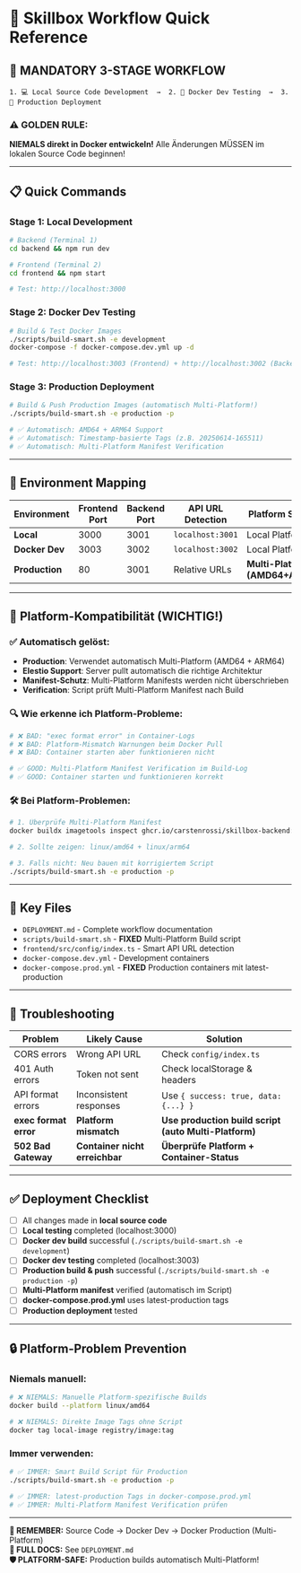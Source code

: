 # 🚀 Skillbox Workflow Quick Reference

## 🎯 **MANDATORY 3-STAGE WORKFLOW**

```
1. 💻 Local Source Code Development  →  2. 🐳 Docker Dev Testing  →  3. 🚀 Production Deployment
```

### ⚠️ **GOLDEN RULE:**
**NIEMALS direkt in Docker entwickeln!** Alle Änderungen MÜSSEN im lokalen Source Code beginnen!

---

## 📋 **Quick Commands**

### Stage 1: Local Development
```bash
# Backend (Terminal 1)
cd backend && npm run dev

# Frontend (Terminal 2) 
cd frontend && npm start

# Test: http://localhost:3000
```

### Stage 2: Docker Dev Testing
```bash
# Build & Test Docker Images
./scripts/build-smart.sh -e development
docker-compose -f docker-compose.dev.yml up -d

# Test: http://localhost:3003 (Frontend) + http://localhost:3002 (Backend)
```

### Stage 3: Production Deployment
```bash
# Build & Push Production Images (automatisch Multi-Platform!)
./scripts/build-smart.sh -e production -p

# ✅ Automatisch: AMD64 + ARM64 Support
# ✅ Automatisch: Timestamp-basierte Tags (z.B. 20250614-165511)
# ✅ Automatisch: Multi-Platform Manifest Verification
```

---

## 🔧 **Environment Mapping**

| Environment | Frontend Port | Backend Port | API URL Detection | Platform Support |
|-------------|---------------|--------------|-------------------|------------------|
| **Local**   | 3000          | 3001         | `localhost:3001`  | Local Platform   |
| **Docker Dev** | 3003      | 3002         | `localhost:3002`  | Local Platform   |
| **Production** | 80        | 3001         | Relative URLs     | **Multi-Platform (AMD64+ARM64)** |

---

## 🚨 **Platform-Kompatibilität (WICHTIG!)**

### ✅ **Automatisch gelöst:**
- **Production**: Verwendet automatisch Multi-Platform (AMD64 + ARM64)
- **Elestio Support**: Server pullt automatisch die richtige Architektur  
- **Manifest-Schutz**: Multi-Platform Manifests werden nicht überschrieben
- **Verification**: Script prüft Multi-Platform Manifest nach Build

### 🔍 **Wie erkenne ich Platform-Probleme:**
```bash
# ❌ BAD: "exec format error" in Container-Logs
# ❌ BAD: Platform-Mismatch Warnungen beim Docker Pull
# ❌ BAD: Container starten aber funktionieren nicht

# ✅ GOOD: Multi-Platform Manifest Verification im Build-Log
# ✅ GOOD: Container starten und funktionieren korrekt
```

### 🛠️ **Bei Platform-Problemen:**
```bash
# 1. Überprüfe Multi-Platform Manifest
docker buildx imagetools inspect ghcr.io/carstenrossi/skillbox-backend:latest-production

# 2. Sollte zeigen: linux/amd64 + linux/arm64

# 3. Falls nicht: Neu bauen mit korrigiertem Script
./scripts/build-smart.sh -e production -p
```

---

## 📁 **Key Files**

- `DEPLOYMENT.md` - Complete workflow documentation
- `scripts/build-smart.sh` - **FIXED** Multi-Platform Build script
- `frontend/src/config/index.ts` - Smart API URL detection
- `docker-compose.dev.yml` - Development containers
- `docker-compose.prod.yml` - **FIXED** Production containers mit latest-production

---

## 🚨 **Troubleshooting**

| Problem | Likely Cause | Solution |
|---------|--------------|----------|
| CORS errors | Wrong API URL | Check `config/index.ts` |
| 401 Auth errors | Token not sent | Check localStorage & headers |
| API format errors | Inconsistent responses | Use `{ success: true, data: {...} }` |
| **exec format error** | **Platform mismatch** | **Use production build script (auto Multi-Platform)** |
| **502 Bad Gateway** | **Container nicht erreichbar** | **Überprüfe Platform + Container-Status** |

---

## ✅ **Deployment Checklist**

- [ ] All changes made in **local source code**
- [ ] **Local testing** completed (localhost:3000)
- [ ] **Docker dev build** successful (`./scripts/build-smart.sh -e development`)
- [ ] **Docker dev testing** completed (localhost:3003)
- [ ] **Production build & push** successful (`./scripts/build-smart.sh -e production -p`)
- [ ] **Multi-Platform manifest** verified (automatisch im Script)
- [ ] **docker-compose.prod.yml** uses latest-production tags
- [ ] **Production deployment** tested

---

## 🔒 **Platform-Problem Prevention**

### **Niemals manuell:**
```bash
# ❌ NIEMALS: Manuelle Platform-spezifische Builds
docker build --platform linux/amd64

# ❌ NIEMALS: Direkte Image Tags ohne Script
docker tag local-image registry/image:tag
```

### **Immer verwenden:**
```bash
# ✅ IMMER: Smart Build Script für Production
./scripts/build-smart.sh -e production -p

# ✅ IMMER: latest-production Tags in docker-compose.prod.yml  
# ✅ IMMER: Multi-Platform Manifest Verification prüfen
```

---

**🔄 REMEMBER:** Source Code → Docker Dev → Docker Production (Multi-Platform)  
**📖 FULL DOCS:** See `DEPLOYMENT.md`  
**🛡️ PLATFORM-SAFE:** Production builds automatisch Multi-Platform! 